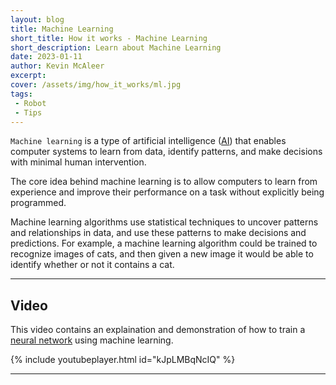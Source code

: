 ```yaml
---
layout: blog
title: Machine Learning
short_title: How it works - Machine Learning
short_description: Learn about Machine Learning
date: 2023-01-11
author: Kevin McAleer
excerpt:
cover: /assets/img/how_it_works/ml.jpg
tags:
 - Robot
 - Tips
---
```


`Machine learning` is a type of artificial intelligence ([AI](/resources/glossary#ai)) that enables computer systems to learn from data, identify patterns, and make decisions with minimal human intervention.

The core idea behind machine learning is to allow computers to learn from experience and improve their performance on a task without explicitly being programmed.

Machine learning algorithms use statistical techniques to uncover patterns and relationships in data, and use these patterns to make decisions and predictions. For example, a machine learning algorithm could be trained to recognize images of cats, and then given a new image it would be able to identify whether or not it contains a cat.

---

## Video

This video contains an explaination and demonstration of how to train a [neural network](/resources/glossary#neural-network) using machine learning.

{% include youtubeplayer.html id="kJpLMBqNcIQ" %}

---
